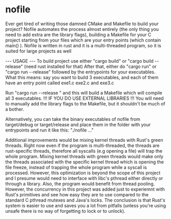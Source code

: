 # nofile
Ever get tired of writing those damned CMake and Makefile to build your project? Nofile automates the process almost entirely (the only thing you need to add extra are the library flags), building a Makefile for your C project starting from your files which are your entry points (which contain main() ). Nofile is written in rust and it is a multi-threaded program, so it is suited for large projects as well

--- USAGE ---
To build project use either "cargo build" or "cargo build --release" (need rust installed for that)
After that, either do "cargo run" or "cargo run --release" followed by the entrypoints for your executables.
What this means: say you want to build 3 executables, and each of them have an entry point called exe1.c exe2.c and exe3.c

Run "cargo run --release <path to exe1.c> <path to exe2.c> <path to exe3.c>" and this will build a Makefile which will compile all 3 executables.
!!! IF YOU DO USE EXTERNAL LIBRARIES !!! You will need to manually add the library flags to the Makefile, but it shouldn't be much of a bother.

Alternatively, you can take the binary executables of nofile from target/debug or target/release and place them in the folder with your entrypoints and run it like this:
"./nofile <path-to-executable-entrypoint1> <path-to-executable-entrypoint2> ..."


Additional improvements would be mixing kernel threads with Rust's green threads. Right now even if the program is multi-threaded, the threads are rust-specific threads, therefore all syscalls (e.g opening a file) will trap the whole program. Mixing kernel threads with green threads would make only the threads associated with the specific kernel thread which is opening the file freeze, instead of trapping the whole program while a syscall is processed. However, this optimization is beyond the scope of this project and I presume would need to interface with libc's pthread either directly or through a library. Also, the program would benefit from thread pooling. However, the concurrency in this project was added just to experiemnt with Rust's primitives and see how easy they are to use compared to the standard C pthread mutexes and Java's locks. The conclusion is that Rust's system is easier to use and saves you a lot from pitfalls (unless you're using unsafe there is no way of forgetting to lock or to unlock).
